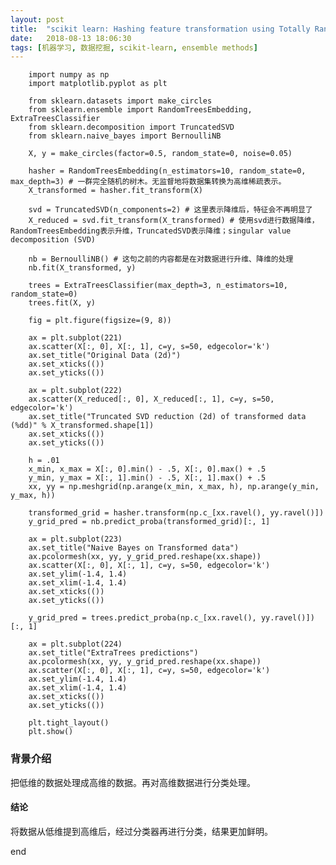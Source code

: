 ```yaml
---
layout: post
title:  "scikit learn: Hashing feature transformation using Totally Random Trees"
date:   2018-08-13 18:06:30
tags: [机器学习, 数据挖掘, scikit-learn, ensemble methods]
---
```


        import numpy as np
        import matplotlib.pyplot as plt

        from sklearn.datasets import make_circles
        from sklearn.ensemble import RandomTreesEmbedding, ExtraTreesClassifier
        from sklearn.decomposition import TruncatedSVD
        from sklearn.naive_bayes import BernoulliNB

        X, y = make_circles(factor=0.5, random_state=0, noise=0.05)

        hasher = RandomTreesEmbedding(n_estimators=10, random_state=0, max_depth=3) # 一群完全随机的树木。无监督地将数据集转换为高维稀疏表示。 
        X_transformed = hasher.fit_transform(X)

        svd = TruncatedSVD(n_components=2) # 这里表示降维后，特征会不再明显了
        X_reduced = svd.fit_transform(X_transformed) # 使用svd进行数据降维，RandomTreesEmbedding表示升维，TruncatedSVD表示降维；singular value decomposition (SVD)

        nb = BernoulliNB() # 这句之前的内容都是在对数据进行升维、降维的处理
        nb.fit(X_transformed, y)

        trees = ExtraTreesClassifier(max_depth=3, n_estimators=10, random_state=0)
        trees.fit(X, y)

        fig = plt.figure(figsize=(9, 8))

        ax = plt.subplot(221)
        ax.scatter(X[:, 0], X[:, 1], c=y, s=50, edgecolor='k')
        ax.set_title("Original Data (2d)")
        ax.set_xticks(())
        ax.set_yticks(())

        ax = plt.subplot(222)
        ax.scatter(X_reduced[:, 0], X_reduced[:, 1], c=y, s=50, edgecolor='k')
        ax.set_title("Truncated SVD reduction (2d) of transformed data (%dd)" % X_transformed.shape[1])
        ax.set_xticks(())
        ax.set_yticks(())

        h = .01
        x_min, x_max = X[:, 0].min() - .5, X[:, 0].max() + .5
        y_min, y_max = X[:, 1].min() - .5, X[:, 1].max() + .5
        xx, yy = np.meshgrid(np.arange(x_min, x_max, h), np.arange(y_min, y_max, h))

        transformed_grid = hasher.transform(np.c_[xx.ravel(), yy.ravel()])
        y_grid_pred = nb.predict_proba(transformed_grid)[:, 1]

        ax = plt.subplot(223)
        ax.set_title("Naive Bayes on Transformed data")
        ax.pcolormesh(xx, yy, y_grid_pred.reshape(xx.shape))
        ax.scatter(X[:, 0], X[:, 1], c=y, s=50, edgecolor='k')
        ax.set_ylim(-1.4, 1.4)
        ax.set_xlim(-1.4, 1.4)
        ax.set_xticks(())
        ax.set_yticks(())

        y_grid_pred = trees.predict_proba(np.c_[xx.ravel(), yy.ravel()])[:, 1]

        ax = plt.subplot(224)
        ax.set_title("ExtraTrees predictions")
        ax.pcolormesh(xx, yy, y_grid_pred.reshape(xx.shape))
        ax.scatter(X[:, 0], X[:, 1], c=y, s=50, edgecolor='k')
        ax.set_ylim(-1.4, 1.4)
        ax.set_xlim(-1.4, 1.4)
        ax.set_xticks(())
        ax.set_yticks(())

        plt.tight_layout()
        plt.show()

### 背景介绍
把低维的数据处理成高维的数据。再对高维数据进行分类处理。

#### 结论
将数据从低维提到高维后，经过分类器再进行分类，结果更加鲜明。

end
